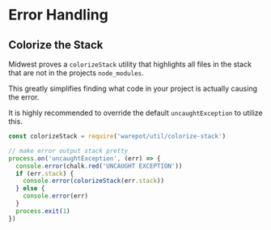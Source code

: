 # Error Handling

## Colorize the Stack

Midwest proves a `colorizeStack` utility that highlights
all files in the stack that are not in the projects `node_modules`.

This greatly simplifies finding what code in your project is actually
causing the error.

It is highly recommended to override the default `uncaughtException`
to utilize this.

```js
const colorizeStack = require('warepot/util/colorize-stack')

// make error output stack pretty
process.on('uncaughtException', (err) => {
  console.error(chalk.red('UNCAUGHT EXCEPTION'))
  if (err.stack) {
    console.error(colorizeStack(err.stack))
  } else {
    console.error(err)
  }
  process.exit(1)
})
```
